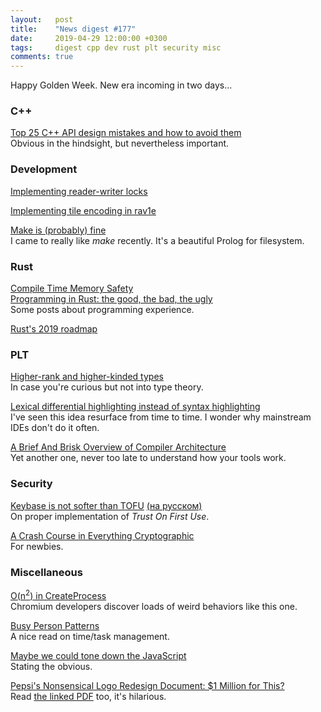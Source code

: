 ```yaml
---
layout:   post
title:    "News digest #177"
date:     2019-04-29 12:00:00 +0300
tags:     digest cpp dev rust plt security misc
comments: true
---
```


Happy Golden Week. New era incoming in two days...

### C++

[Top 25 C++ API design mistakes and how to avoid them](https://www.acodersjourney.com/top-25-cplusplus-api-design-mistakes-and-how-to-avoid-them/)<br/>
Obvious in the hindsight, but nevertheless important.

### Development

[Implementing reader-writer locks](https://eli.thegreenplace.net/2019/implementing-reader-writer-locks/)

[Implementing tile encoding in rav1e](https://blog.rom1v.com/2019/04/implementing-tile-encoding-in-rav1e/)

[Make is (probably) fine](https://blog.yossarian.net/2019/04/23/Make-is-probably-fine)<br/>
I came to really like _make_ recently. It's a beautiful Prolog for filesystem.

### Rust

[Compile Time Memory Safety](https://kkimdev.github.io/posts/2019/04/22/Rust-Compile-Time-Memory-Safety.html)<br/>
[Programming in Rust: the good, the bad, the ugly](https://hackernoon.com/programming-in-rust-the-good-the-bad-the-ugly-d06f8d8b7738)<br/>
Some posts about programming experience.

[Rust's 2019 roadmap](https://blog.rust-lang.org/2019/04/23/roadmap.html)

### PLT

[Higher-rank and higher-kinded types](https://www.stephanboyer.com/post/115/higher-rank-and-higher-kinded-types)<br/>
In case you're curious but not into type theory.

[Lexical differential highlighting instead of syntax highlighting](https://wordsandbuttons.online/lexical_differential_highlighting_instead_of_syntax_highlighting.html)<br/>
I've seen this idea resurface from time to time. I wonder why mainstream IDEs don't do it often.

[A Brief And Brisk Overview of Compiler Architecture](https://blog.felixangell.com/compilers-brief-and-brisk)<br/>
Yet another one, never too late to understand how your tools work.

### Security

[Keybase is not softer than TOFU](https://keybase.io/blog/chat-apps-softer-than-tofu) [(на русском)](https://habr.com/ru/post/449350/)<br/>
On proper implementation of _Trust On First Use_.

[A Crash Course in Everything Cryptographic](https://medium.com/@lduck11007/a-crash-course-in-everything-cryptographic-50daa0fda482)<br/>
For newbies.

### Miscellaneous

[O(n<sup>2</sup>) in CreateProcess](https://randomascii.wordpress.com/2019/04/21/on2-in-createprocess/)<br/>
Chromium developers discover loads of weird behaviors like this one.

[Busy Person Patterns](https://hillside.net/plop/2006/Papers/Library/PLoP%20Busy%20Person%20Pattern%20v8.pdf)<br/>
A nice read on time/task management.

[Maybe we could tone down the JavaScript](https://eev.ee/blog/2016/03/06/maybe-we-could-tone-down-the-javascript/)<br/>
Stating the obvious.

[Pepsi's Nonsensical Logo Redesign Document: $1 Million for This?](https://www.cbsnews.com/news/pepsis-nonsensical-logo-redesign-document-1-million-for-this/)<br/>
Read [the linked PDF](https://jimedwardsnrx.files.wordpress.com/2009/02/pepsi_gravitational_field.pdf) too, it's hilarious.
